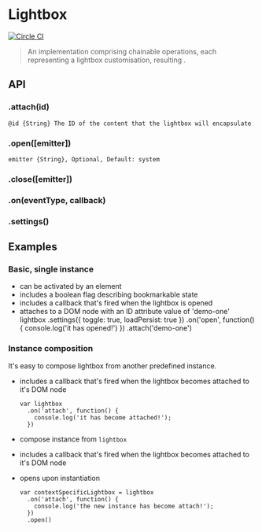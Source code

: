 # Lightbox #
[![Circle CI](https://circleci.com/gh/jameshopkins/lightbox/tree/master.svg?style=svg)](https://circleci.com/gh/jameshopkins/lightbox/tree/master)

> An implementation comprising chainable operations, each representing a lightbox customisation, resulting .

## API ##

### .attach(id) ###
    @id {String} The ID of the content that the lightbox will encapsulate

### .open([emitter]) ###
    emitter {String}, Optional, Default: system

### .close([emitter]) ###
### .on(eventType, callback) ###
### .settings() ###

## Examples ##

### Basic, single instance ###
* can be activated by an element
* includes a boolean flag describing bookmarkable state
* includes a callback that's fired when the lightbox is opened
* attaches to a DOM node with an ID attribute value of 'demo-one'
        lightbox
          .settings({ toggle: true, loadPersist: true })
          .on('open', function() {
            console.log('it has opened!')
          })
          .attach('demo-one')

### Instance composition ###
It's easy to compose lightbox from another predefined instance.
* includes a callback that's fired when the lightbox becomes attached to it's DOM node

      var lightbox
        .on('attach', function() {
          console.log('it has become attached!');
        })
* compose instance from `lightbox`
* includes a callback that's fired when the lightbox becomes attached to it's DOM node
* opens upon instantiation

      var contextSpecificLightbox = lightbox
        .on('attach', function() {
          console.log('the new instance has become attach!');
        })
        .open()
